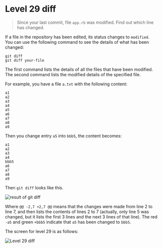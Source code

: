 
# Level 29 diff

> Since your last commit, file `app.rb` was modified. Find out which line has
> changed.

If a file in the repository has been edited, its status changes to `modified`.
You can use the following command to see the details of what has been changed:

```shell
git diff
git diff your-file
```

The first command lists the details of all the files that have been modified.
The second command lists the modified details of the specified file.

For example, you have a file `a.txt` with the following content:

```
a1
a2
a3
a4
a5
a6
a7
a8
a9
```

Then you change entry `a5` into `bbb5`, the content becomes:

```
a1
a2
a3
a4
bbb5
a6
a7
a8
a9
```

Then `git diff` looks like this.

![result of git diff](images/level-29-diff-git-diff-result.png)

Where `@@ -2,7 +2,7 @@` means that the changes were made from line 2 to line 7,
and then lists the contents of lines 2 to 7 (actually, only line 5 was changed,
but it lists the first 3 lines and the next 3 lines of that line). The red
`-a5` and green `+bbb5` indicate that `a5` has been changed to `bbb5`.

The screen for level 29 is as follows:

![Level 29 diff](images/level-29-diff.png)
